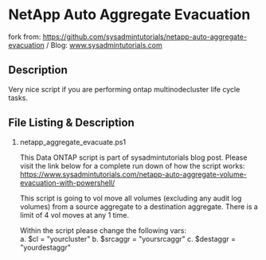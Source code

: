 # NetApp Auto Aggregate Evacuation
fork from: https://github.com/sysadmintutorials/netapp-auto-aggregate-evacuation / Blog: www.sysadmintutorials.com 


## Description

Very nice script if you are performing ontap multinodecluster life cycle tasks.

## File Listing & Description
1. netapp_aggregate_evacuate.ps1<br>
   
   This Data ONTAP script is part of sysadmintutorials blog post. Please visit the link below for a complete run down of how the script works:<br>
   https://www.sysadmintutorials.com/netapp-auto-aggregate-volume-evacuation-with-powershell/<br>
   
   This script is going to vol move all volumes (excluding any audit log volumes) from a source aggregate to a destination aggregate. There is a limit of 4 vol moves at any 1 time.
   
   Within the script please change the following vars:<br>
    a. $cl = "yourcluster"
    b. $srcaggr = "yoursrcaggr"
    c. $destaggr = "yourdestaggr"
